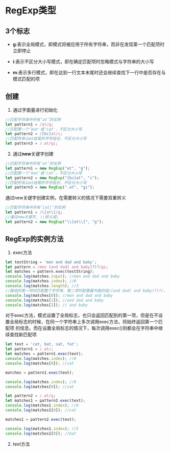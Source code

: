 # RegExp类型

## 3个标志

- **g**:表示全局模式，即模式将被应用于所有字符串，而非在发现第一个匹配项时立即停止

- **i**:表示不区分大小写模式，即在确定匹配项时忽略模式与字符串的大小写

- **m**:表示多行模式，即在达到一行文本末尾时还会继续查找下一行中是否存在与模式匹配的项

## 创建

1. 通过字面量进行初始化

```javascript
//匹配字符串中所有‘at’的实例
let pattern1 = /at/g;
//匹配第一个‘bat'或'cat'，不区分大小写
let pattern2 = /[bc]at/i;
//匹配所有以at结尾的字符组合，不区分大小写
let pattern3 = /.at/gi;

```

2. 通过**new**关键字创建

```javascript
//匹配字符串中所有‘at’的实例
let pattern1 = new RegExp("at", "g");
//匹配第一个‘bat'或'cat'，不区分大小写
let pattern2 = new RegExp("[bc]at", "i");
//匹配所有以at结尾的字符组合，不区分大小写
let pattern3 = new RegExp(".at", "gi");
```
通过new关键字创建实例，在需要转义的情况下需要双重转义

```javascript
//匹配字符串中所有‘[at]’的实例
let pattern1 = /\[at\]/g;
//通过new关键字, \\转义成\
let pattern2 = new RegExp("\\[at\\]", "g");
```

## RegExp的实例方法

1. exec方法

```javascript
let testString = 'mon and dad and baby';
let pattern = /mon (and dad( and baby)?)?/gi;
let matches = pattern.exec(testString);
console.log(matches.input); //mon and dad and baby
console.log(matches.index); //0
console.log(matches.length); //3
//数组的第一项时匹配整个字符串，第二项时配置最外面的组/(and dad( and baby)?)?/，第三项时匹配去掉最外层的组/( and baby)?/，如果里面还有组，依次类推
console.log(matches[0]); //mon and dad and baby
console.log(matches[1]); //and dad and baby
console.log(matches[2]); // and baby
```
对于exec方法，模式设置了全局标志，也只会返回匹配到的第一项，但是在不设置全局标志的时候，在同一个字符串上多次调用exec方法，将始终返回第一个匹配项
的信息。而在设置全局标志的情况下，每次调用exec()则都会在字符串中继续查找新匹配项

```javascript
let text = 'cat, bat, sat, fat';
let pattern1 = /.at/;
let matches = pattern1.exec(text);
console.log(matches.index); //0
console.log(matches[0]); //cat

matches = pattern1.exec(text);

console.log(matches.index); //0
console.log(matches[0]); //cat

let pattern2 = /.at/g;
let matches1 = pattern2.exec(text);
console.log(matches1.index); //0
console.log(matches1[0]); //cat

matches1 = pattern2.exec(text);

console.log(matches1.index); //5
console.log(matches1[0]); //bat
```

2. text方法

